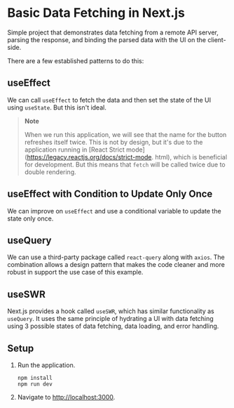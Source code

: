 # Basic Data Fetching in Next.js

Simple project that demonstrates data fetching from a remote API server, parsing the response, and binding the parsed data with the UI on the client-side.

There are a few established patterns to do this:

## useEffect

We can call `useEffect` to fetch the data and then set the state of the UI using `useState`. But this isn't ideal.

> **Note**
> 
> When we run this application, we will see that the name for the button refreshes itself twice. This is not by 
> design, but it's due to the application running in [React Strict mode](https://legacy.reactjs.org/docs/strict-mode.
> html), which is beneficial for development. But this means that `fetch` will be called twice due to double 
> rendering.

## useEffect with Condition to Update Only Once

We can improve on `useEffect` and use a conditional variable to update the state only once.

## useQuery

We can use a third-party package called `react-query` along with `axios`. The combination allows a design pattern that makes the code cleaner and more robust in support the use case of this example.

## useSWR

Next.js provides a hook called `useSWR`, which has similar functionality as `useQuery`. It uses the same principle of hydrating a UI with data fetching using 3 possible states of data fetching, data loading, and error handling.

## Setup

1. Run the application.

   ```shell
   npm install
   npm run dev
   ```

1. Navigate to <http://localhost:3000>.
